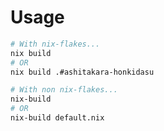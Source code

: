 # Usage

```bash
# With nix-flakes...
nix build
# OR
nix build .#ashitakara-honkidasu
```

```bash
# With non nix-flakes...
nix-build
# OR
nix-build default.nix
```
